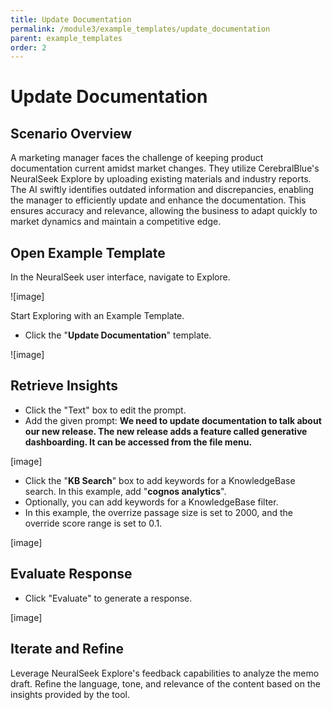 ```yaml
---
title: Update Documentation
permalink: /module3/example_templates/update_documentation
parent: example_templates
order: 2
---
```

# Update Documentation

## Scenario Overview

A marketing manager faces the challenge of keeping product documentation current amidst market changes. They utilize CerebralBlue's NeuralSeek Explore by uploading existing materials and industry reports. The AI swiftly identifies outdated information and discrepancies, enabling the manager to efficiently update and enhance the documentation. This ensures accuracy and relevance, allowing the business to adapt quickly to market dynamics and maintain a competitive edge.

## Open Example Template

In the NeuralSeek user interface, navigate to Explore.

![image]

Start Exploring with an Example Template.
- Click the "**Update Documentation**" template.

![image]


## Retrieve Insights

- Click the "Text" box to edit the prompt.
- Add the given prompt: **We need to update documentation to talk about our new release.  The new release adds a feature called generative dashboarding.  It can be accessed from the file menu.**

[image]

- Click the "**KB Search**" box to add keywords for a KnowledgeBase search. In this example, add "**cognos analytics**".
- Optionally, you can add keywords for a KnowledgeBase filter.
- In this example, the overrize passage size is set to 2000, and the override score range is set to 0.1. 

[image]

## Evaluate Response

- Click "Evaluate" to generate a response.

[image]

## Iterate and Refine

Leverage NeuralSeek Explore's feedback capabilities to analyze the memo draft. Refine the language, tone, and relevance of the content based on the insights provided by the tool.

